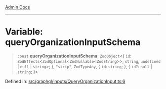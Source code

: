 [Admin Docs](/)

***

# Variable: queryOrganizationInputSchema

> `const` **queryOrganizationInputSchema**: `ZodObject`\<\{ `id`: `ZodEffects`\<`ZodOptional`\<`ZodNullable`\<`ZodString`\>\>, `string`, `undefined` \| `null` \| `string`\>; \}, `"strip"`, `ZodTypeAny`, \{ `id`: `string`; \}, \{ `id?`: `null` \| `string`; \}\>

Defined in: [src/graphql/inputs/QueryOrganizationInput.ts:6](https://github.com/Sourya07/talawa-api/blob/583d62db9438de398bb9012a4a2617e2cb268b08/src/graphql/inputs/QueryOrganizationInput.ts#L6)
